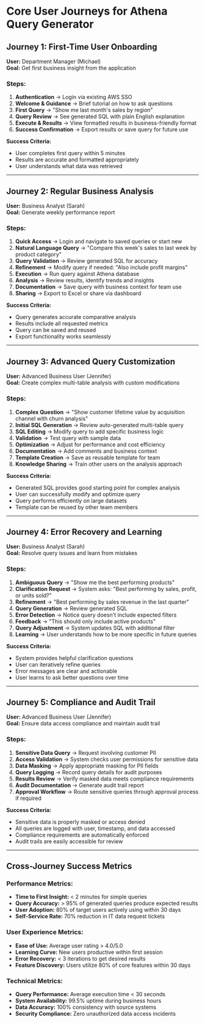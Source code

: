 # Core User Journeys for Athena Query Generator

## Journey 1: First-Time User Onboarding

**User:** Department Manager (Michael)  
**Goal:** Get first business insight from the application

### Steps:
1. **Authentication** → Login via existing AWS SSO
2. **Welcome & Guidance** → Brief tutorial on how to ask questions
3. **First Query** → "Show me last month's sales by region"
4. **Query Review** → See generated SQL with plain English explanation
5. **Execute & Results** → View formatted results in business-friendly format
6. **Success Confirmation** → Export results or save query for future use

**Success Criteria:**
- User completes first query within 5 minutes
- Results are accurate and formatted appropriately
- User understands what data was retrieved

---

## Journey 2: Regular Business Analysis

**User:** Business Analyst (Sarah)  
**Goal:** Generate weekly performance report

### Steps:
1. **Quick Access** → Login and navigate to saved queries or start new
2. **Natural Language Query** → "Compare this week's sales to last week by product category"
3. **Query Validation** → Review generated SQL for accuracy
4. **Refinement** → Modify query if needed: "Also include profit margins"
5. **Execution** → Run query against Athena database
6. **Analysis** → Review results, identify trends and insights
7. **Documentation** → Save query with business context for team use
8. **Sharing** → Export to Excel or share via dashboard

**Success Criteria:**
- Query generates accurate comparative analysis
- Results include all requested metrics
- Query can be saved and reused
- Export functionality works seamlessly

---

## Journey 3: Advanced Query Customization

**User:** Advanced Business User (Jennifer)  
**Goal:** Create complex multi-table analysis with custom modifications

### Steps:
1. **Complex Question** → "Show customer lifetime value by acquisition channel with churn analysis"
2. **Initial SQL Generation** → Review auto-generated multi-table query
3. **SQL Editing** → Modify query to add specific business logic
4. **Validation** → Test query with sample data
5. **Optimization** → Adjust for performance and cost efficiency
6. **Documentation** → Add comments and business context
7. **Template Creation** → Save as reusable template for team
8. **Knowledge Sharing** → Train other users on the analysis approach

**Success Criteria:**
- Generated SQL provides good starting point for complex analysis
- User can successfully modify and optimize query
- Query performs efficiently on large datasets
- Template can be reused by other team members

---

## Journey 4: Error Recovery and Learning

**User:** Business Analyst (Sarah)  
**Goal:** Resolve query issues and learn from mistakes

### Steps:
1. **Ambiguous Query** → "Show me the best performing products"
2. **Clarification Request** → System asks: "Best performing by sales, profit, or units sold?"
3. **Refinement** → "Best performing by sales revenue in the last quarter"
4. **Query Generation** → Review generated SQL
5. **Error Detection** → Notice query doesn't include expected filters
6. **Feedback** → "This should only include active products"
7. **Query Adjustment** → System updates SQL with additional filter
8. **Learning** → User understands how to be more specific in future queries

**Success Criteria:**
- System provides helpful clarification questions
- User can iteratively refine queries
- Error messages are clear and actionable
- User learns to ask better questions over time

---

## Journey 5: Compliance and Audit Trail

**User:** Advanced Business User (Jennifer)  
**Goal:** Ensure data access compliance and maintain audit trail

### Steps:
1. **Sensitive Data Query** → Request involving customer PII
2. **Access Validation** → System checks user permissions for sensitive data
3. **Data Masking** → Apply appropriate masking for PII fields
4. **Query Logging** → Record query details for audit purposes
5. **Results Review** → Verify masked data meets compliance requirements
6. **Audit Documentation** → Generate audit trail report
7. **Approval Workflow** → Route sensitive queries through approval process if required

**Success Criteria:**
- Sensitive data is properly masked or access denied
- All queries are logged with user, timestamp, and data accessed
- Compliance requirements are automatically enforced
- Audit trails are easily accessible for review

---

## Cross-Journey Success Metrics

### Performance Metrics:
- **Time to First Insight:** < 2 minutes for simple queries
- **Query Accuracy:** > 95% of generated queries produce expected results
- **User Adoption:** 80% of target users actively using within 30 days
- **Self-Service Rate:** 70% reduction in IT data request tickets

### User Experience Metrics:
- **Ease of Use:** Average user rating > 4.0/5.0
- **Learning Curve:** New users productive within first session
- **Error Recovery:** < 3 iterations to get desired results
- **Feature Discovery:** Users utilize 80% of core features within 30 days

### Technical Metrics:
- **Query Performance:** Average execution time < 30 seconds
- **System Availability:** 99.5% uptime during business hours
- **Data Accuracy:** 100% consistency with source systems
- **Security Compliance:** Zero unauthorized data access incidents
